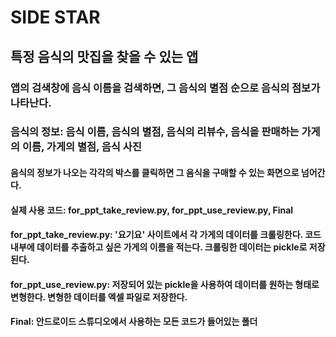 # SIDE STAR
## 특정 음식의 맛집을 찾을 수 있는 앱
### 앱의 검색창에 음식 이름을 검색하면, 그 음식의 별점 순으로 음식의 점보가 나타난다.   
### 음식의 정보: 음식 이름, 음식의 별점, 음식의 리뷰수, 음식을 판매하는 가게의 이름, 가게의 별점, 음식 사진
#### 음식의 정보가 나오는 각각의 박스를 클릭하면 그 음식을 구매할 수 있는 화면으로 넘어간다.
   
#### 실제 사용 코드: for_ppt_take_review.py, for_ppt_use_review.py, Final   
#### for_ppt_take_review.py: '요기요' 사이트에서 각 가게의 데이터를 크롤링한다. 코드 내부에 데이터를 추출하고 싶은 가게의 이름을 적는다. 크롤링한 데이터는 pickle로 저장된다.   
#### for_ppt_use_review.py: 저장되어 있는 pickle을 사용하여 데이터를 원하는 형태로 변형한다. 변형한 데이터를 엑셀 파일로 저장한다.   
#### Final: 안드로이드 스튜디오에서 사용하는 모든 코드가 들어있는 폴더
